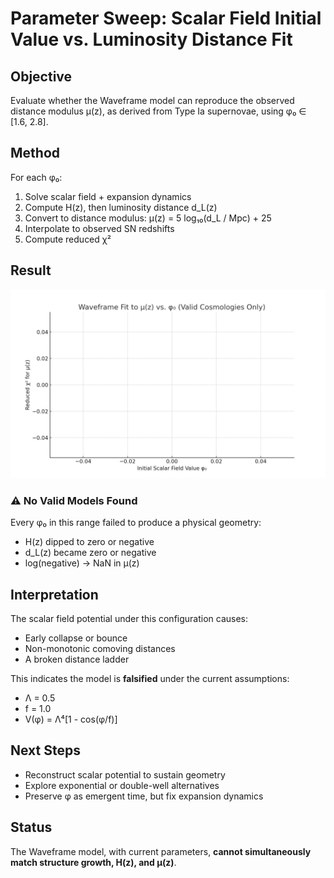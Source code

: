 # Parameter Sweep: Scalar Field Initial Value vs. Luminosity Distance Fit

## Objective

Evaluate whether the Waveframe model can reproduce the observed distance modulus μ(z), as derived from Type Ia supernovae, using φ₀ ∈ [1.6, 2.8].

## Method

For each φ₀:
1. Solve scalar field + expansion dynamics
2. Compute H(z), then luminosity distance d_L(z)
3. Convert to distance modulus: μ(z) = 5 log₁₀(d_L / Mpc) + 25
4. Interpolate to observed SN redshifts
5. Compute reduced χ²

## Result

![Reduced Chi² vs φ₀](phi0_vs_mu_chi2.png)

### ⚠️ No Valid Models Found

Every φ₀ in this range failed to produce a physical geometry:
- H(z) dipped to zero or negative
- d_L(z) became zero or negative
- log(negative) → NaN in μ(z)

## Interpretation

The scalar field potential under this configuration causes:
- Early collapse or bounce
- Non-monotonic comoving distances
- A broken distance ladder

This indicates the model is **falsified** under the current assumptions:
- Λ = 0.5
- f = 1.0
- V(φ) = Λ⁴[1 - cos(φ/f)]

## Next Steps

- Reconstruct scalar potential to sustain geometry
- Explore exponential or double-well alternatives
- Preserve φ as emergent time, but fix expansion dynamics

## Status

The Waveframe model, with current parameters, **cannot simultaneously match structure growth, H(z), and μ(z)**.


